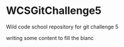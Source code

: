 # WCSGitChallenge5
Wild code school repository for git challenge 5

writing some content to fill the blanc
